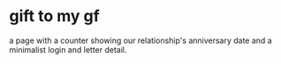 # gift to my gf
a page with a counter showing our relationship's anniversary date and a minimalist login and letter detail.
